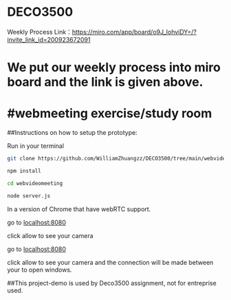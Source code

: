 # DECO3500
Weekly Process Link：https://miro.com/app/board/o9J_lohviDY=/?invite_link_id=200923672091
# We put our weekly process into miro board and the link is given above.
#webmeeting exercise/study room
==============
##Instructions on how to setup the prototype:

Run in your terminal

```bash 
git clone https://github.com/WilliamZhuangzz/DECO3500/tree/main/webvideomeeting
```

```bash 
npm install
```

```bash 
cd webvideomeeting
```

```bash 
node server.js
```

In a version of Chrome that have webRTC support.

go to [localhost:8080](http://localhost:8080)

click allow to see your camera

go to [localhost:8080](http://localhost:8080)

click allow to see your camera and the connection will be made between your to open windows.


##This project-demo is used by Deco3500 assignment, not for entreprise used. 



